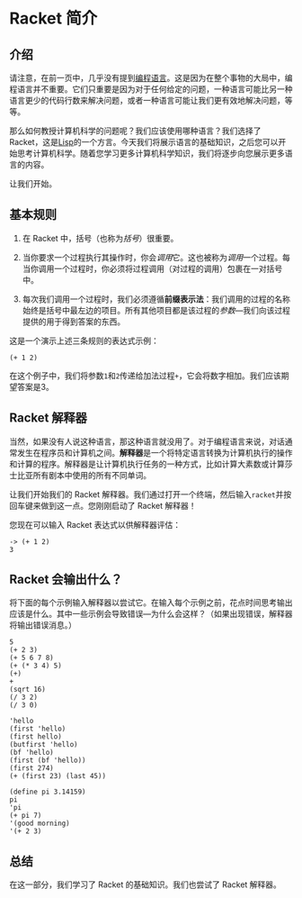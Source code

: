 # Racket 简介

## 介绍

请注意，在前一页中，几乎没有提到[编程语言](http://en.wikipedia.org/wiki/Programming_language)。这是因为在整个事物的大局中，编程语言并不重要。它们只重要是因为对于任何给定的问题，一种语言可能比另一种语言更少的代码行数来解决问题，或者一种语言可能让我们更有效地解决问题，等等。

那么如何教授计算机科学的问题呢？我们应该使用哪种语言？我们选择了 Racket，这是[Lisp](http://en.wikipedia.org/wiki/Lisp_programming_language)的一个方言。今天我们将展示语言的基础知识，之后您可以开始思考计算机科学。随着您学习更多计算机科学知识，我们将逐步向您展示更多语言的内容。

让我们开始。

## 基本规则

1.  在 Racket 中，括号（也称为*括号*）很重要。

1.  当你要求一个过程执行其操作时，你会*调用*它。这也被称为*调用*一个过程。每当你调用一个过程时，你必须将过程调用（对过程的调用）包裹在一对括号中。

1.  每次我们调用一个过程时，我们必须遵循**前缀表示法**：我们调用的过程的名称始终是括号中最左边的项目。所有其他项目都是该过程的*参数*—我们向该过程提供的用于得到答案的东西。

这是一个演示上述三条规则的表达式示例：

```
(+ 1 2) 
```

在这个例子中，我们将参数`1`和`2`传递给加法过程`+`，它会将数字相加。我们应该期望答案是3。

## Racket 解释器

当然，如果没有人说这种语言，那这种语言就没用了。对于编程语言来说，对话通常发生在程序员和计算机之间。**解释器**是一个将特定语言转换为计算机执行的操作和计算的程序。解释器是让计算机执行任务的一种方式，比如计算大素数或计算莎士比亚所有剧本中使用的所有不同单词。

让我们开始我们的 Racket 解释器。我们通过打开一个终端，然后输入`racket`并按回车键来做到这一点。您刚刚启动了 Racket 解释器！

您现在可以输入 Racket 表达式以供解释器评估：

```
-> (+ 1 2)
3 
```

## Racket 会输出什么？

将下面的每个示例输入解释器以尝试它。在输入每个示例之前，花点时间思考输出应该是什么。其中一些示例会导致错误—为什么会这样？（如果出现错误，解释器将输出错误消息。）

```
5
(+ 2 3)
(+ 5 6 7 8)
(+ (* 3 4) 5)
(+)
+
(sqrt 16)
(/ 3 2)
(/ 3 0)

'hello
(first 'hello)
(first hello)
(butfirst 'hello)
(bf 'hello)
(first (bf 'hello))
(first 274)
(+ (first 23) (last 45))

(define pi 3.14159)
pi
'pi
(+ pi 7)
'(good morning)
'(+ 2 3) 
```

## 总结

在这一部分，我们学习了 Racket 的基础知识。我们也尝试了 Racket 解释器。
